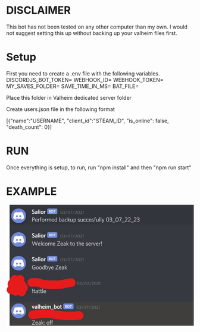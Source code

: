 # DISCLAIMER

This bot has not been tested on any other computer than my own. I would not suggest setting this up without backing up your valheim files first.

# Setup

First you need to create a .env file with the following variables.
DISCORDJS_BOT_TOKEN=
WEBHOOK_ID=
WEBHOOK_TOKEN=
MY_SAVES_FOLDER=
SAVE_TIME_IN_MS=
BAT_FILE=

Place this folder in Valheim dedicated server folder

Create users.json file in the following format

[{"name":"USERNAME", "client_id":"STEAM_ID", "is_online": false, "death_count": 0}]

# RUN

Once everything is setup, to run, run "npm install" and then "npm run start"

# EXAMPLE 

![](example1.jpg)
